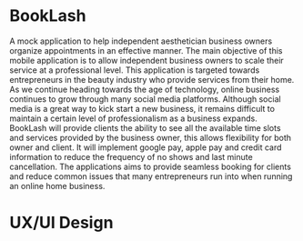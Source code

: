 # BookLash
A mock application to help independent aesthetician business owners organize appointments in an effective manner. The main objective of this mobile application is to allow independent business owners to scale their service at a professional level. This application is targeted towards entrepreneurs in the beauty industry who provide services from their home. As we continue heading towards the age of technology, online business continues to grow through many social media platforms. Although social media is a great way to kick start a new business, it remains difficult to maintain a certain level of professionalism as a business expands. 
BookLash will provide clients the ability to see all the available time slots and services provided by the business owner, this allows flexibility for both owner and client. It will implement google pay, apple pay and credit card information  to reduce  the frequency of no shows and last minute cancellation. The applications aims to provide seamless booking for clients and reduce common issues that many entrepreneurs run into when running an online home business. 


# UX/UI Design
